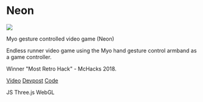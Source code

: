 # Neon

![]({{rootImages}}projects/neon-cover.jpg)

Myo gesture controlled video game (Neon)

Endless runner video game using the Myo hand gesture control armband as a game controller.

Winner "Most Retro Hack" - McHacks 2018.

<p class="link-button">
    <a href="https://www.youtube.com/watch?v=gK75UnXug3s&feature=youtu.be"><i class='bx bx-movie-play bx-sm'></i>Video</a>
    <a href="https://devpost.com/software/neon-s2grn1"><i class='bx bx-news bx-sm'></i>Devpost</a>
    <a href="https://github.com/kevenv/mchacks2018"><i class='bx bxl-github bx-sm'></i>Code</a>
</p>
<span class="tag">JS</span> <span class="tag">Three.js</span> <span class="tag">WebGL</span>
